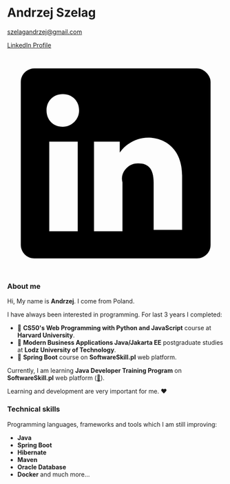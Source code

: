 # Andrzej Szelag

<szelagandrzej@gmail.com>

[LinkedIn Profile](https://www.linkedin.com/in/andrzej-szel%C4%85g-91460b257/)

<span class="icon icon-size-small icon-state-default">
    <span class="icon-markup">
        <svg xmlns="http://www.w3.org/2000/svg" xml:space="preserve" viewBox="0 0 16 16"><g class="icon-color"><path d="M15 2v12c0 .6-.5 1-1 1H2c-.6 0-1-.5-1-1V2c0-.6.5-1 1-1h12c.5 0 1 .5 1 1zM5.1 6.4h-2V13h2.1V6.4zm.2-2.3c0-.7-.5-1.2-1.2-1.2s-1.2.5-1.2 1.2.5 1.2 1.2 1.2c.6 0 1.2-.5 1.2-1.2zm7.6 4.8c0-2-1.3-2.8-2.5-2.8-.8 0-1.6.4-2.1 1.1v-.8H6.4V13h2.1V9.4C8.3 8.7 8.9 8 9.6 8h.1c.7 0 1.1.4 1.1 1.4v3.5h2.1v-4z"/></g></svg>
    </span>
</span>

### About me
Hi, My name is **Andrzej**. I come from Poland. 

I have always been interested in programming. For last 3 years I completed:
* 💎 **CS50's Web Programming with Python and JavaScript** course at **Harvard University**.
* 💎 **Modern Business Applications Java/Jakarta EE** postgraduate studies at **Lodz University of Technology**.
* 💎 **Spring Boot** course on **SoftwareSkill.pl** web platform.

Currently, I am learning **Java Developer Training Program** on **SoftwareSkill.pl** web platform ([🔗](https://softwareskill.pl/program/java-developer)).

Learning and development are very important for me. ❤️


### Technical skills
Programming languages, frameworks and tools which I am still improving:

* **Java**
* **Spring Boot**
* **Hibernate**
* **Maven** 
* **Oracle Database** 
* **Docker** and much more...
